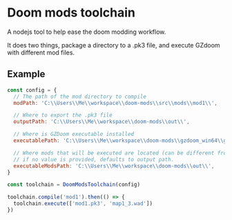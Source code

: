 # Doom mods toolchain

A nodejs tool to help ease the doom modding workflow.

It does two things, package a directory to a .pk3 file, and execute GZdoom with different mod files.

## Example

```javascript
const config = {
  // The path of the mod directory to compile
  modPath: 'C:\\Users\\Me\\workspace\\doom-mods\\src\\mods\\mod1\\',

  // Where to export the .pk3 file
  outputPath: 'C:\\Users\\Me\\workspace\\doom-mods\\out\\',

  // Where is GZDoom executable installed
  executablePath: 'C:\\Users\\Me\\workspace\\doom-mods\\gzdoom_win64\\gzdoom.exe',

  // Where mods that will be executed are located (can be different from output path)
  // if no value is provided, defaults to output path.
  executableModsPath: 'C:\\Users\\Me\\workspace\\doom-mods\\out\\',
}

const toolchain = DoomModsToolchain(config)

toolchain.compile('mod1').then(() => {
  toolchain.execute(['mod1.pk3', 'map1_3.wad'])
})
```